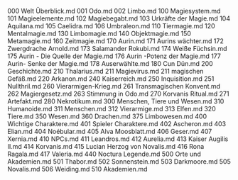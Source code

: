 000 Welt Überblick.md
001 Odo.md
002 Limbo.md
100 Magiesystem.md
101 Magieelemente.md
102 Magiebegabt.md
103 Urkräfte der Magie.md
104 Aquilana.md
105 Caelidra.md
106 Umbraleon.md
110 Tiermagie.md
120 Mentalmagie.md
130 Limbomagie.md
140 Objektmagie.md
150 Metamagie.md
160 Zeitmagie.md
170 Aurin.md
171 Aurins wächter.md
172 Zwergdrache Arnold.md
173 Salamander Rokubi.md
174 Weiße Füchsin.md
175 Aurin - Die Quelle der Magie.md
176 Aurin -Potenz der Magie.md
177 Aurin- Senke der Magie.md
178 Auserwählte.md
180 Cun Dün.md
200 Geschichte.md
210 Thalarius.md
211 Magievirus.md
211 magischen Gefäß.md
220 Arkanon.md
240 Kaiserreich.md
250 Inquisition.md
251 Nullthril.md
260 Vierarmigen-Krieg.md
261 Transmagischen Konvent.md
262 Magiergesetz.md
263 Stimmung in Odo.md
270 Korvanis Ritual.md
271 Artefakt.md
280 Nekrotikum.md
300 Menschen, Tiere und Wesen.md
310 Humanoide.md
311 Menschen.md
312 Vierarmige.md
313 Elfen.md
320 Tiere.md
350 Wesen.md
360 Drachen.md
375 Limbowesen.md
400 Wichtige Charaktere.md
401 Spieler Charaktere.md
402 Ascheron.md
403 Elian.md
404 Noébular.md
405 Alva Moosblatt.md
406 Geser.md
407 Xernia.md
410 NPCs.md
411 Leandros.md
412 Aurelia.md
413 Kaiser Augilis II.md
414 Korvanis.md
415 Lucian Herzog von Novalis.md
416 Rona Ragala.md
417 Valeria.md
440 Noctura Legende.md
500 Orte und Akademien.md
501 Thabor.md
502 Sonnenstein.md
503 Darkmoore.md
505 Novalis.md
506 Weiding.md
510 Akademien.md
